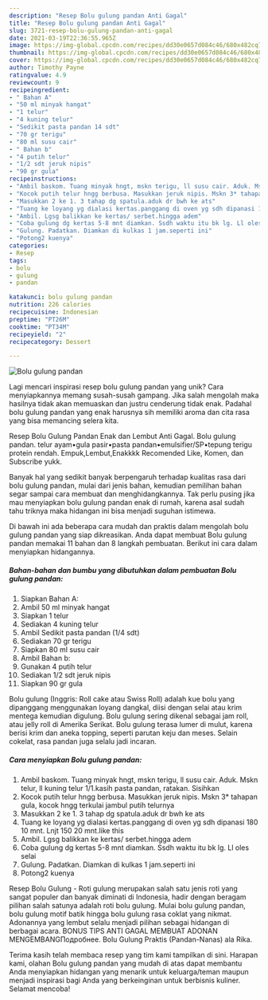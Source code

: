 ```yaml
---
description: "Resep Bolu gulung pandan Anti Gagal"
title: "Resep Bolu gulung pandan Anti Gagal"
slug: 3721-resep-bolu-gulung-pandan-anti-gagal
date: 2021-03-19T22:36:55.965Z
image: https://img-global.cpcdn.com/recipes/dd30e0657d084c46/680x482cq70/bolu-gulung-pandan-foto-resep-utama.jpg
thumbnail: https://img-global.cpcdn.com/recipes/dd30e0657d084c46/680x482cq70/bolu-gulung-pandan-foto-resep-utama.jpg
cover: https://img-global.cpcdn.com/recipes/dd30e0657d084c46/680x482cq70/bolu-gulung-pandan-foto-resep-utama.jpg
author: Timothy Payne
ratingvalue: 4.9
reviewcount: 9
recipeingredient:
- " Bahan A"
- "50 ml minyak hangat"
- "1 telur"
- "4 kuning telur"
- "Sedikit pasta pandan 14 sdt"
- "70 gr terigu"
- "80 ml susu cair"
- " Bahan b"
- "4 putih telur"
- "1/2 sdt jeruk nipis"
- "90 gr gula"
recipeinstructions:
- "Ambil baskom. Tuang minyak hngt, mskn terigu, ll susu cair. Aduk. Mskn telur, ll kuning telur 1/1.kasih pasta pandan, ratakan. Sisihkan"
- "Kocok putih telur hngg berbusa. Masukkan jeruk nipis. Mskn 3* tahapan gula, kocok hngg terkulai jambul putih telurnya"
- "Masukkan 2 ke 1. 3 tahap dg spatula.aduk dr bwh ke ats"
- "Tuang ke loyang yg dialasi kertas.panggang di oven yg sdh dipanasi 180 10 mnt. Lnjt 150 20 mnt.like this"
- "Ambil. Lgsg balikkan ke kertas/ serbet.hingga adem"
- "Coba gulung dg kertas 5-8 mnt diamkan. Ssdh waktu itu bk lg. Ll oles selai"
- "Gulung. Padatkan. Diamkan di kulkas 1 jam.seperti ini"
- "Potong2 kuenya"
categories:
- Resep
tags:
- bolu
- gulung
- pandan

katakunci: bolu gulung pandan 
nutrition: 226 calories
recipecuisine: Indonesian
preptime: "PT26M"
cooktime: "PT34M"
recipeyield: "2"
recipecategory: Dessert

---
```



![Bolu gulung pandan](https://img-global.cpcdn.com/recipes/dd30e0657d084c46/680x482cq70/bolu-gulung-pandan-foto-resep-utama.jpg)

Lagi mencari inspirasi resep bolu gulung pandan yang unik? Cara menyiapkannya memang susah-susah gampang. Jika salah mengolah maka hasilnya tidak akan memuaskan dan justru cenderung tidak enak. Padahal bolu gulung pandan yang enak harusnya sih memiliki aroma dan cita rasa yang bisa memancing selera kita.

Resep Bolu Gulung Pandan Enak dan Lembut Anti Gagal. Bolu gulung pandan. telur ayam•gula pasir•pasta pandan•emulsifier/SP•tepung terigu protein rendah. Empuk,Lembut,Enakkkk Recomended Like, Komen, dan Subscribe yukk.

Banyak hal yang sedikit banyak berpengaruh terhadap kualitas rasa dari bolu gulung pandan, mulai dari jenis bahan, kemudian pemilihan bahan segar sampai cara membuat dan menghidangkannya. Tak perlu pusing jika mau menyiapkan bolu gulung pandan enak di rumah, karena asal sudah tahu triknya maka hidangan ini bisa menjadi suguhan istimewa.


Di bawah ini ada beberapa cara mudah dan praktis dalam mengolah bolu gulung pandan yang siap dikreasikan. Anda dapat membuat Bolu gulung pandan memakai 11 bahan dan 8 langkah pembuatan. Berikut ini cara dalam menyiapkan hidangannya.

<!--inarticleads1-->

##### Bahan-bahan dan bumbu yang dibutuhkan dalam pembuatan Bolu gulung pandan:

1. Siapkan  Bahan A:
1. Ambil 50 ml minyak hangat
1. Siapkan 1 telur
1. Sediakan 4 kuning telur
1. Ambil Sedikit pasta pandan (1/4 sdt)
1. Sediakan 70 gr terigu
1. Siapkan 80 ml susu cair
1. Ambil  Bahan b:
1. Gunakan 4 putih telur
1. Sediakan 1/2 sdt jeruk nipis
1. Siapkan 90 gr gula


Bolu gulung (Inggris: Roll cake atau Swiss Roll) adalah kue bolu yang dipanggang menggunakan loyang dangkal, diisi dengan selai atau krim mentega kemudian digulung. Bolu gulung sering dikenal sebagai jam roll, atau jelly roll di Amerika Serikat. Bolu gulung terasa lumer di mulut, karena berisi krim dan aneka topping, seperti parutan keju dan meses. Selain cokelat, rasa pandan juga selalu jadi incaran. 

<!--inarticleads2-->

##### Cara menyiapkan Bolu gulung pandan:

1. Ambil baskom. Tuang minyak hngt, mskn terigu, ll susu cair. Aduk. Mskn telur, ll kuning telur 1/1.kasih pasta pandan, ratakan. Sisihkan
1. Kocok putih telur hngg berbusa. Masukkan jeruk nipis. Mskn 3* tahapan gula, kocok hngg terkulai jambul putih telurnya
1. Masukkan 2 ke 1. 3 tahap dg spatula.aduk dr bwh ke ats
1. Tuang ke loyang yg dialasi kertas.panggang di oven yg sdh dipanasi 180 10 mnt. Lnjt 150 20 mnt.like this
1. Ambil. Lgsg balikkan ke kertas/ serbet.hingga adem
1. Coba gulung dg kertas 5-8 mnt diamkan. Ssdh waktu itu bk lg. Ll oles selai
1. Gulung. Padatkan. Diamkan di kulkas 1 jam.seperti ini
1. Potong2 kuenya


Resep Bolu Gulung - Roti gulung merupakan salah satu jenis roti yang sangat populer dan banyak diminati di Indonesia, hadir dengan beragam pilihan salah satunya adalah roti bolu gulung. Mulai bolu gulung pandan, bolu gulung motif batik hingga bolu gulung rasa coklat yang nikmat. Adonannya yang lembut selalu menjadi pilihan sebagai hidangan di berbagai acara. BONUS TIPS ANTI GAGAL MEMBUAT ADONAN MENGEMBANGПодробнее. Bolu Gulung Praktis (Pandan-Nanas) ala Rika. 

Terima kasih telah membaca resep yang tim kami tampilkan di sini. Harapan kami, olahan Bolu gulung pandan yang mudah di atas dapat membantu Anda menyiapkan hidangan yang menarik untuk keluarga/teman maupun menjadi inspirasi bagi Anda yang berkeinginan untuk berbisnis kuliner. Selamat mencoba!
